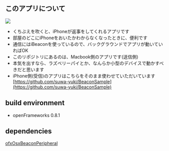 ## このアプリについて
[![ ](http://img.youtube.com/vi/QfCBRIPxVUU/0.jpg)](http://www.youtube.com/watch?v=QfCBRIPxVUU)

* くちぶえを吹くと、iPhoneが返事をしてくれるアプリです
* 部屋のどこにiPhoneをおいたかわからなくなったときに、便利です
* 通信にはiBeaconを使っているので、バックグラウンドでアプリが動いていればOK
* このリポジトリにあるのは、Macbook側のアプリです(送信側)
* 本気を出すなら、ラズベリーパイとか、なんらか小型のデバイスで動かすべきだと思います
* iPhone側(受信)のアプリはこちらをそのまま使わせていただいています [https://github.com/suwa-yuki/BeaconSample](https://github.com/suwa-yuki/BeaconSample)

## build environment

* openFrameworks 0.8.1

## dependencies

[ofxOsxBeaconPeripheral](https://github.com/nistetsurooy/ofxOsxBeaconPeripheral)